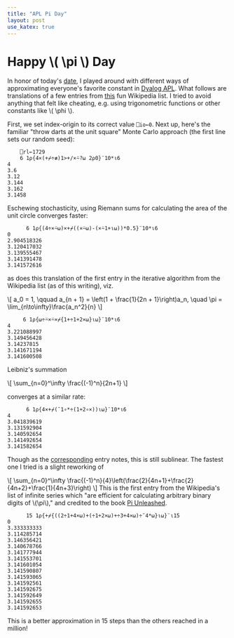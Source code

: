 ```yaml
---
title: "APL Pi Day"
layout: post
use_katex: true
---
```


# Happy \\( \pi \\) Day

In honor of today's [date](https://en.wikipedia.org/wiki/Pi_Day), I played
around with different ways of approximating everyone's favorite constant in
[Dyalog APL](https://www.dyalog.com/).
What follows are translations of a few entries from
[this](https://en.wikipedia.org/wiki/List_of_formulae_involving_%CF%80) fun
Wikipedia list.
I tried to avoid anything that felt like cheating, e.g. using trigonometric
functions or other constants like \\( \phi \\).

First, we set index-origin to its correct value `⎕io←0`.
Next up, here's the familiar "throw darts at the unit square" Monte Carlo
approach (the first line sets our random seed):

```apl
    ⎕rl←1729
    6 1⍴{4×(+⌿÷≢)1>+/×⍨?⍵ 2⍴0}¨10*⍳6
4
3.6
3.12
3.144
3.162
3.1458
```

Eschewing stochasticity, using Riemann sums for calculating the area of the
unit circle converges faster:

```apl
      6 1⍴{(4÷×⍨⍵)×+⌿((×⍨⍵)-(×⍨1+⍳⍵))*0.5}¨10*⍳6
0
2.904518326
3.120417032
3.139555467
3.141391478
3.141572616
```

as does this translation of the first entry in the iterative algorithm from the
Wikipedia list (as of this writing), viz.

\\[
a_0 = 1, \qquad a_{n + 1} = \left(1 + \frac{1}{2n + 1}\right)a_n, \\quad \pi = \lim_{n\to\infty}\frac{a_n^2}{n}
\\]


```apl
     6 1⍴{⍵÷⍨×⍨×⌿{1+÷1+2×⍵}⍳⍵}¨10*⍳6
4
3.221088997
3.149456428
3.14237815
3.141671194
3.141600508
```

Leibniz's summation

\\[
\sum_{n=0}^\infty \frac{(-1)^n}{2n+1}
\\]

converges at a similar rate:

```apl
      6 1⍴{4×+⌿(¯1∘*÷(1+2∘×))⍳⍵}¨10*⍳6
4
3.041839619
3.131592904
3.140592654
3.141492654
3.141582654
```

Though as the
[corresponding](https://en.wikipedia.org/wiki/Leibniz_formula_for_%CF%80#Convergence)
entry notes, this is still sublinear.
The fastest one I tried is a slight reworking of

\\[
    \sum_{n=0}^\infty \frac{(-1)^n}{4}\left(\frac{2}{4n+1}+\frac{2}{4n+2}+\frac{1}{4n+3}\right)
\\]
This is the first entry from the Wikipedia's list of infinite series which "are
efficient for calculating arbitrary binary digits of \\(\pi\\)," and credited
to the book [Pi
Unleashed](https://link.springer.com/book/10.1007/978-3-642-56735-3).

```apl
      15 1⍴{+⌿{((2÷1+4×⍵)+(÷1+2×⍵)+÷3+4×⍵)÷¯4*⍵}⍳⍵}¨⍳15
0          
3.333333333
3.114285714
3.146356421
3.140678766
3.141777944
3.141553701
3.141601054
3.141590807
3.141593065
3.141592561
3.141592675
3.141592649
3.141592655
3.141592653
```
This is a better approximation in 15 steps than the others reached in a million!
